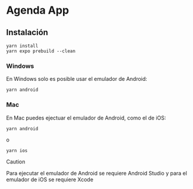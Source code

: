# Agenda App

## Instalación

```
yarn install
yarn expo prebuild --clean
```

### Windows
En Windows solo es posible usar el emulador de Android:

```
yarn android
```

### Mac
En Mac puedes ejectuar el emulador de Android, como el de iOS:

```
yarn android
```

o

```
yarn ios
```
> [!CAUTION]  
> Para ejecutar el emulador de Android se requiere Android Studio y para el emulador de iOS se requiere Xcode

